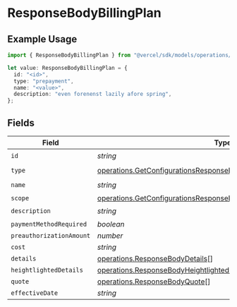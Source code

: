 # ResponseBodyBillingPlan

## Example Usage

```typescript
import { ResponseBodyBillingPlan } from "@vercel/sdk/models/operations/getconfigurations.js";

let value: ResponseBodyBillingPlan = {
  id: "<id>",
  type: "prepayment",
  name: "<value>",
  description: "even forenenst lazily afore spring",
};
```

## Fields

| Field                                                                                                                                                      | Type                                                                                                                                                       | Required                                                                                                                                                   | Description                                                                                                                                                |
| ---------------------------------------------------------------------------------------------------------------------------------------------------------- | ---------------------------------------------------------------------------------------------------------------------------------------------------------- | ---------------------------------------------------------------------------------------------------------------------------------------------------------- | ---------------------------------------------------------------------------------------------------------------------------------------------------------- |
| `id`                                                                                                                                                       | *string*                                                                                                                                                   | :heavy_check_mark:                                                                                                                                         | N/A                                                                                                                                                        |
| `type`                                                                                                                                                     | [operations.GetConfigurationsResponseBodyIntegrationsResponse200Type](../../models/operations/getconfigurationsresponsebodyintegrationsresponse200type.md) | :heavy_check_mark:                                                                                                                                         | N/A                                                                                                                                                        |
| `name`                                                                                                                                                     | *string*                                                                                                                                                   | :heavy_check_mark:                                                                                                                                         | N/A                                                                                                                                                        |
| `scope`                                                                                                                                                    | [operations.GetConfigurationsResponseBodyScope](../../models/operations/getconfigurationsresponsebodyscope.md)                                             | :heavy_minus_sign:                                                                                                                                         | N/A                                                                                                                                                        |
| `description`                                                                                                                                              | *string*                                                                                                                                                   | :heavy_check_mark:                                                                                                                                         | N/A                                                                                                                                                        |
| `paymentMethodRequired`                                                                                                                                    | *boolean*                                                                                                                                                  | :heavy_minus_sign:                                                                                                                                         | N/A                                                                                                                                                        |
| `preauthorizationAmount`                                                                                                                                   | *number*                                                                                                                                                   | :heavy_minus_sign:                                                                                                                                         | N/A                                                                                                                                                        |
| `cost`                                                                                                                                                     | *string*                                                                                                                                                   | :heavy_minus_sign:                                                                                                                                         | N/A                                                                                                                                                        |
| `details`                                                                                                                                                  | [operations.ResponseBodyDetails](../../models/operations/responsebodydetails.md)[]                                                                         | :heavy_minus_sign:                                                                                                                                         | N/A                                                                                                                                                        |
| `heightlightedDetails`                                                                                                                                     | [operations.ResponseBodyHeightlightedDetails](../../models/operations/responsebodyheightlighteddetails.md)[]                                               | :heavy_minus_sign:                                                                                                                                         | N/A                                                                                                                                                        |
| `quote`                                                                                                                                                    | [operations.ResponseBodyQuote](../../models/operations/responsebodyquote.md)[]                                                                             | :heavy_minus_sign:                                                                                                                                         | N/A                                                                                                                                                        |
| `effectiveDate`                                                                                                                                            | *string*                                                                                                                                                   | :heavy_minus_sign:                                                                                                                                         | N/A                                                                                                                                                        |